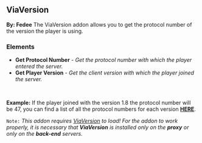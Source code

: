 ## ViaVersion
**By: Fedee**
The ViaVersion addon allows you to get the protocol number of the version the player is using.
<br>

### Elements
* **Get Protocol Number** - *Get the protocol number with which the player entered the server.*
* **Get Player Version** - *Get the client version with which the player joined the server.*
<br>

**Example:** If the player joined with the version 1.8 the protocol number will be 47, you can find a list of all the protocol numbers for each version **[HERE](https://wiki.vg/Protocol_version_numbers)**.
<br>

`Note:` *This addon requires [ViaVersion](https://www.spigotmc.org/resources/viaversion.19254/) to load! For the addon to work properly, it is necessary that **ViaVersion** is installed only on the **proxy** or only on the **back-end** servers.*
